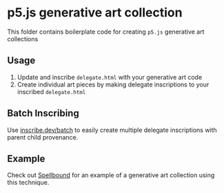 # p5.js generative art collection

This folder contains boilerplate code for creating `p5.js` generative art collections

## Usage

1. Update and inscribe `delegate.html` with your generative art code
2. Create individual art pieces by making delegate inscriptions to your inscribed `delegate.html`

## Batch Inscribing

Use [inscribe.dev/batch](https://inscribe.dev/batch) to easily create multiple delegate inscriptions with parent child provenance.

## Example

Check out [Spellbound](https://ordinals.com/inscription/451accbce30177c23a8cd42ab85131312a449359ada3c054aa147b054136fa3bi0) for an example of a generative art collection using this technique.
